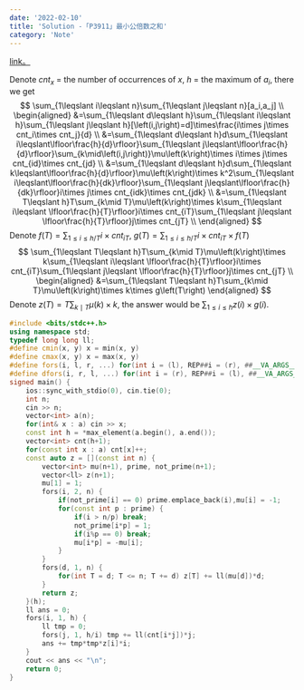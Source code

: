 ```yaml
---
date: '2022-02-10'
title: 'Solution -「P3911」最小公倍数之和'
category: 'Note'
---
```


[link。](https://www.luogu.com.cn/problem/P3911)

Denote $cnt_{x}$ = the number of occurrences of $x$, $h$ = the maximum of $a_i$, there we get
$$
\sum_{1\leqslant i\leqslant n}\sum_{1\leqslant j\leqslant n}[a_i,a_j] \\
\begin{aligned}
&=\sum_{1\leqslant d\leqslant h}\sum_{1\leqslant i\leqslant h}\sum_{1\leqslant j\leqslant h}[\left(i,j\right)=d]\times\frac{i\times j\times cnt_i\times cnt_j}{d} \\
&=\sum_{1\leqslant d\leqslant h}d\sum_{1\leqslant i\leqslant\lfloor\frac{h}{d}\rfloor}\sum_{1\leqslant j\leqslant\lfloor\frac{h}{d}\rfloor}\sum_{k\mid\left(i,j\right)}\mu\left(k\right)\times i\times j\times cnt_{id}\times cnt_{jd} \\
&=\sum_{1\leqslant d\leqslant h}d\sum_{1\leqslant k\leqslant\lfloor\frac{h}{d}\rfloor}\mu\left(k\right)\times k^2\sum_{1\leqslant i\leqslant\lfloor\frac{h}{dk}\rfloor}\sum_{1\leqslant j\leqslant\lfloor\frac{h}{dk}\rfloor}i\times j\times cnt_{idk}\times cnt_{jdk} \\
&=\sum_{1\leqslant T\leqslant h}T\sum_{k\mid T}\mu\left(k\right)\times k\sum_{1\leqslant i\leqslant \lfloor\frac{h}{T}\rfloor}i\times cnt_{iT}\sum_{1\leqslant j\leqslant \lfloor\frac{h}{T}\rfloor}j\times cnt_{jT} \\
\end{aligned}
$$
Denote $\displaystyle f(T)=\sum_{1\leqslant i\leqslant h/T}i\times cnt_{iT}$, $\displaystyle g(T)=\sum_{1\leqslant i\leqslant h/T}i\times cnt_{iT}\times f(T)$
$$
\sum_{1\leqslant T\leqslant h}T\sum_{k\mid T}\mu\left(k\right)\times k\sum_{1\leqslant i\leqslant \lfloor\frac{h}{T}\rfloor}i\times cnt_{iT}\sum_{1\leqslant j\leqslant \lfloor\frac{h}{T}\rfloor}j\times cnt_{jT} \\
\begin{aligned}
&=\sum_{1\leqslant T\leqslant h}T\sum_{k\mid T}\mu\left(k\right)\times k\times g\left(T\right)
\end{aligned}
$$
Denote $\displaystyle z(T)=T\sum_{k\mid T}\mu(k)\times k$, the answer would be $\displaystyle\sum_{1\leqslant i\leqslant h}z(i)\times g(i)$.

```cpp
#include <bits/stdc++.h>
using namespace std;
typedef long long ll;
#define cmin(x, y) x = min(x, y)
#define cmax(x, y) x = max(x, y)
#define fors(i, l, r, ...) for(int i = (l), REP##i = (r), ##__VA_ARGS__; i <= REP##i; ++i)
#define dfors(i, r, l, ...) for(int i = (r), REP##i = (l), ##__VA_ARGS__; i >= REP##i; --i)
signed main() {
    ios::sync_with_stdio(0), cin.tie(0);
    int n;
    cin >> n;
    vector<int> a(n);
    for(int& x : a) cin >> x;
    const int h = *max_element(a.begin(), a.end());
    vector<int> cnt(h+1);
    for(const int x : a) cnt[x]++;
    const auto z = [](const int n) {
        vector<int> mu(n+1), prime, not_prime(n+1);
        vector<ll> z(n+1);
        mu[1] = 1;
        fors(i, 2, n) {
            if(not_prime[i] == 0) prime.emplace_back(i),mu[i] = -1;
            for(const int p : prime) {
                if(i > n/p) break;
                not_prime[i*p] = 1;
                if(i%p == 0) break;
                mu[i*p] = -mu[i];
            }
        }
        fors(d, 1, n) {
            for(int T = d; T <= n; T += d) z[T] += ll(mu[d])*d;
        }
        return z;
    }(h);
    ll ans = 0;
    fors(i, 1, h) {
        ll tmp = 0;
        fors(j, 1, h/i) tmp += ll(cnt[i*j])*j;
        ans += tmp*tmp*z[i]*i;
    }
    cout << ans << "\n";
    return 0;
}
```